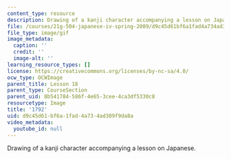 ```yaml
---
content_type: resource
description: Drawing of a kanji character accompanying a lesson on Japanese.
file: /courses/21g-504-japanese-iv-spring-2009/d9c45d61bf6a1fad4a734ad309f9da8a_1792.gif
file_type: image/gif
image_metadata:
  caption: ''
  credit: ''
  image-alt: ''
learning_resource_types: []
license: https://creativecommons.org/licenses/by-nc-sa/4.0/
ocw_type: OCWImage
parent_title: Lesson 18
parent_type: CourseSection
parent_uid: 8b541784-586f-4e65-3cee-4ca3df5330c8
resourcetype: Image
title: '1792'
uid: d9c45d61-bf6a-1fad-4a73-4ad309f9da8a
video_metadata:
  youtube_id: null
---
```

Drawing of a kanji character accompanying a lesson on Japanese.